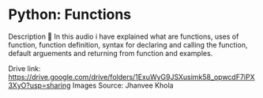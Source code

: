 # Python: Functions

Description 📜
In this audio i have explained what are functions, uses of function, function definition, syntax for declaring and calling the function, default arguements and returning from function and examples.

Drive link: https://drive.google.com/drive/folders/1ExuWyG9JSXusimk58_opwcdF7iPX3XyO?usp=sharing 
Images Source: Jhanvee Khola
